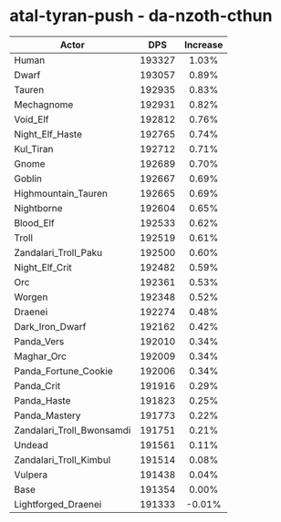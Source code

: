 # atal-tyran-push - da-nzoth-cthun
| Actor | DPS | Increase |
|---|:---:|:---:|
|Human|193327|1.03%|
|Dwarf|193057|0.89%|
|Tauren|192935|0.83%|
|Mechagnome|192931|0.82%|
|Void_Elf|192812|0.76%|
|Night_Elf_Haste|192765|0.74%|
|Kul_Tiran|192712|0.71%|
|Gnome|192689|0.70%|
|Goblin|192667|0.69%|
|Highmountain_Tauren|192665|0.69%|
|Nightborne|192604|0.65%|
|Blood_Elf|192533|0.62%|
|Troll|192519|0.61%|
|Zandalari_Troll_Paku|192500|0.60%|
|Night_Elf_Crit|192482|0.59%|
|Orc|192361|0.53%|
|Worgen|192348|0.52%|
|Draenei|192274|0.48%|
|Dark_Iron_Dwarf|192162|0.42%|
|Panda_Vers|192010|0.34%|
|Maghar_Orc|192009|0.34%|
|Panda_Fortune_Cookie|192006|0.34%|
|Panda_Crit|191916|0.29%|
|Panda_Haste|191823|0.25%|
|Panda_Mastery|191773|0.22%|
|Zandalari_Troll_Bwonsamdi|191751|0.21%|
|Undead|191561|0.11%|
|Zandalari_Troll_Kimbul|191514|0.08%|
|Vulpera|191438|0.04%|
|Base|191354|0.00%|
|Lightforged_Draenei|191333|-0.01%|
